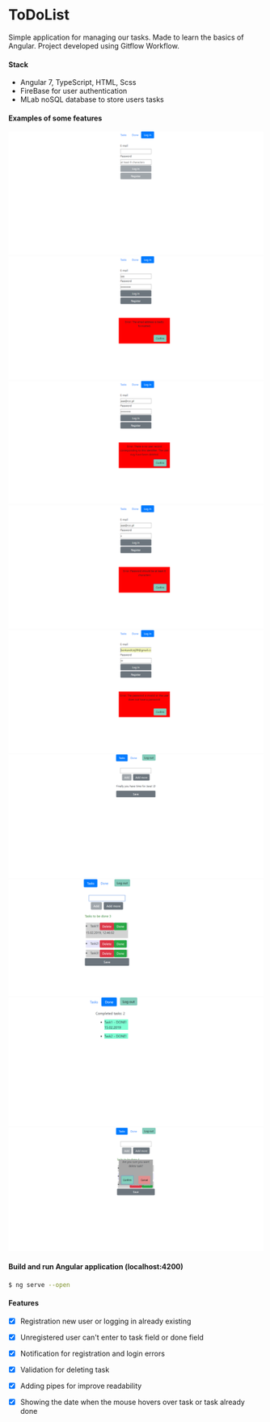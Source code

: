 # ToDoList 
Simple application for managing our tasks.
Made to learn the basics of Angular.
Project developed using Gitflow Workflow. 

#### Stack
* Angular 7, TypeScript, HTML, Scss
* FireBase for user authentication
* MLab noSQL database to store users tasks 

#### Examples of some features
![login](img/todoList-login.png)
![email error](img/ToDoList-emailError.png)
![login unregistered user](img/ToDoList-error-loginUnRegisteredUsser.png)
![register bad password](img/ToDoList-error-registerWithBadPassword.png)
![password error](img/ToDoList-passwordError.png)
![login success](img/ToDoList-succesLogin.png)
![task date](img/ToDoList-taskDate.png)
![done tasks](img/ToDoList-doneTasks.png)
![task delete](img/ToDoList-deletingTask.png)

#### Build and run Angular application (localhost:4200)

```sh
$ ng serve --open
```

#### Features
- [x] Registration new user or logging in already existing
- [x] Unregistered user can't enter to task field or done field
- [x] Notification for registration and login errors
- [x] Validation for deleting task
- [x] Adding pipes for improve readability
- [x] Showing the date when the mouse hovers over task or task already done


